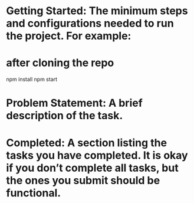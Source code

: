 # Getting Started: The minimum steps and configurations needed to run the project. For example:

# after cloning the repo
npm install
npm start

# Problem Statement: A brief description of the task.

# Completed: A section listing the tasks you have completed. It is okay if you don’t complete all tasks, but the ones you submit should be functional.

